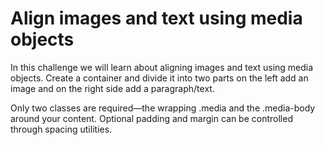 # Align images and text using media objects

In this challenge we will learn about aligning images and text using media objects. 
Create a container and divide it into two parts on the left add an image and on the right side add a paragraph/text.


Only two classes are required—the wrapping .media and the .media-body around your 
content. Optional padding and margin can be controlled through spacing utilities.
